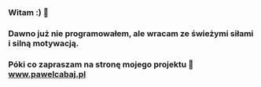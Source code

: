 ### Witam :) 👋
### Dawno już nie programowałem, ale wracam ze świeżymi siłami i silną motywacją.
### Póki co zapraszam na stronę mojego projektu 🔭 www.pawelcabaj.pl
<!--
**pc-repo/pc-repo** is a ✨ _special_ ✨ repository because its `README.md` (this file) appears on your GitHub profile.

Here are some ideas to get you started:

- 🔭 I’m currently working on ...
- 🌱 I’m currently learning ...
- 👯 I’m looking to collaborate on ...
- 🤔 I’m looking for help with ...
- 💬 Ask me about ...
- 📫 How to reach me: ...
- 😄 Pronouns: ...
- ⚡ Fun fact: ...
-->

